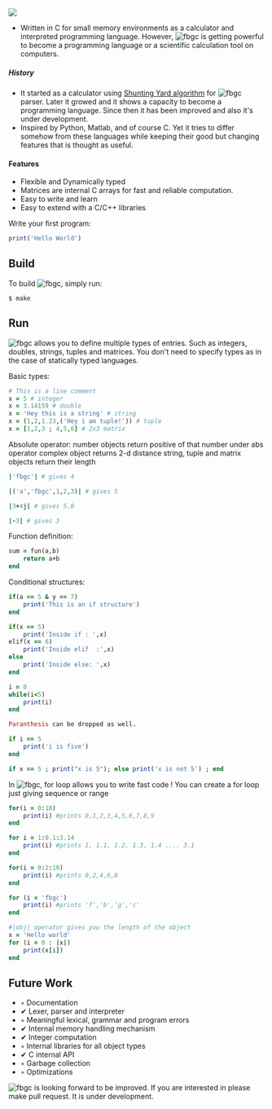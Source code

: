 ![](https://github.com/fbgencer/fbgc/blob/master/fbgc_small_logo.png)

- Written in C for small memory environments as a calculator and interpreted programming language. However, ![fbgc] is getting powerful to become a programming language or a scientific calculation tool on computers.

##### History
- It started as a calculator using [Shunting Yard algorithm](https://en.wikipedia.org/wiki/Shunting-yard_algorithm) for ![fbgc] parser. Later it growed and it shows a capacity to become a programming language. Since then it has been improved and also it's under development.
- Inspired by Python, Matlab, and of course C. Yet it tries to differ somehow from these languages while keeping their good but changing features that is thought as useful.

#### Features
- Flexible and Dynamically typed
- Matrices are internal C arrays for fast and reliable computation.
- Easy to write and learn
- Easy to extend with a C/C++ libraries

Write your first program:

```ruby
print('Hello World')
```

## Build

 To build ![fbgc], simply run:

    $ make

## Run

![fbgc] allows you to define multiple types of entries. Such as integers, doubles, strings, tuples and matrices. You don't need to specify types as in the case of statically typed languages.

Basic types:
```ruby
# This is a line comment
x = 5 # integer
x = 3.14159 # double
x = 'Hey this is a string' # string
x = (1,2,1.23,('Hey i am tuple!')) # tuple
x = [1,2,3 ; 4,5,6] # 2x3 matrix
```

Absolute operator:
number objects return positive of that number under abs operator
complex object returns 2-d distance
string, tuple and matrix objects return their length
```ruby
|'fbgc'| # gives 4

|('a','fbgc',1,2,3)| # gives 5

|3+4j| # gives 5.0

|-3| # gives 3

```

Function definition:
```ruby
sum = fun(a,b)
	return a+b
end
```


Conditional structures:
```ruby
if(a == 5 & y == 7)
	print('This is an if structure')
end

if(x == 5)
	print('Inside if : ',x)
elif(x == 6)
	print('Inside elif  :',x)
else
	print('Inside else: ',x)
end

i = 0
while(i<5)
	print(i)
end

Paranthesis can be dropped as well. 

if i == 5
	print('i is five')
end

if x == 5 ; print("x is 5"); else print('x is not 5') ; end
```

In ![fbgc], for loop allows you to write fast code !
You can create a for loop just giving sequence or range 
```ruby
for(i = 0:10)
	print(i) #prints 0,1,2,3,4,5,6,7,8,9
end

for i = 1:0.1:3.14
	print(i) #prints 1, 1.1, 1.2, 1.3, 1.4 .... 3.1
end

for(i = 0:2:10)
	print(i) #prints 0,2,4,6,8
end

for (i = 'fbgc')
	print(i) #prints 'f','b','g','c'
end

#|obj| operator gives you the length of the object
x = 'Hello world'
for (i = 0 : |x|)
	print(x[i])
end
```



## Future Work

  - ◦ Documentation
  - ✔ Lexer, parser and interpreter
  - ◦ Meaningful lexical, grammar and program errors
  - ✔ Internal memory handling mechanism
  - ✔ Integer computation
  - ◦ Internal libraries for all object types
  - ✔ C internal API
  - ◦ Garbage collection
  - ◦ Optimizations

![fbgc] is looking forward to be improved. If you are interested in please make pull request. It is under development.


[fbgc]: http://chart.apis.google.com/chart?cht=tx&chl=f_{b}^{g}c
